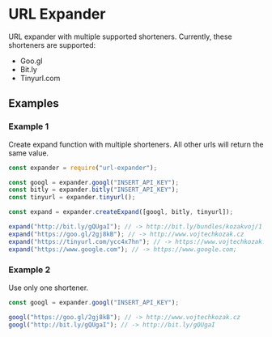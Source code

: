 # URL Expander

URL expander with multiple supported shorteners. Currently, these shorteners are supported:

- Goo.gl
- Bit.ly
- Tinyurl.com

## Examples 

### Example 1
Create expand function with multiple shorteners. All other urls will return the same value.

```javascript
const expander = require("url-expander");

const googl = expander.googl("INSERT_API_KEY");
const bitly = expander.bitly("INSERT_API_KEY");
const tinyurl = expander.tinyurl();

const expand = expander.createExpand([googl, bitly, tinyurl]);

expand("http://bit.ly/gQUgaI"); // -> http://bit.ly/bundles/kozakvoj/1
expand("https://goo.gl/2gj8kB"); // -> http://www.vojtechkozak.cz
expand("https://tinyurl.com/ycc4x7hn"); // -> https://www.vojtechkozak.cz;
expand("https://www.google.com"); // -> https://www.google.com;
```

### Example 2
Use only one shortener.

```javascript
const googl = expander.googl("INSERT_API_KEY");

googl("https://goo.gl/2gj8kB"); // -> http://www.vojtechkozak.cz
googl("http://bit.ly/gQUgaI"); // -> http://bit.ly/gQUgaI
```